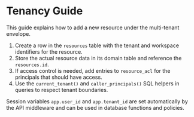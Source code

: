 # Tenancy Guide

This guide explains how to add a new resource under the multi-tenant envelope.

1. Create a row in the `resources` table with the tenant and workspace identifiers for the resource.
2. Store the actual resource data in its domain table and reference the `resources.id`.
3. If access control is needed, add entries to `resource_acl` for the principals that should have access.
4. Use the `current_tenant()` and `caller_principals()` SQL helpers in queries to respect tenant boundaries.

Session variables `app.user_id` and `app.tenant_id` are set automatically by the API middleware and can be used in database functions and policies.
